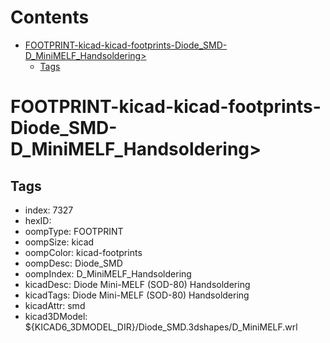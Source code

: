 



Contents
========

* [FOOTPRINT-kicad-kicad-footprints-Diode_SMD-D_MiniMELF_Handsoldering>](#footprint-kicad-kicad-footprints-diode_smd-d_minimelf_handsoldering)
	* [Tags](#tags)

# FOOTPRINT-kicad-kicad-footprints-Diode_SMD-D_MiniMELF_Handsoldering>

## Tags

- index: 7327
- hexID: 
- oompType: FOOTPRINT
- oompSize: kicad
- oompColor: kicad-footprints
- oompDesc: Diode_SMD
- oompIndex: D_MiniMELF_Handsoldering
- kicadDesc: Diode Mini-MELF (SOD-80) Handsoldering
- kicadTags: Diode Mini-MELF (SOD-80) Handsoldering
- kicadAttr: smd
- kicad3DModel: ${KICAD6_3DMODEL_DIR}/Diode_SMD.3dshapes/D_MiniMELF.wrl
